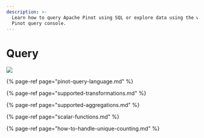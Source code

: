 ```yaml
---
description: >-
  Learn how to query Apache Pinot using SQL or explore data using the web-based
  Pinot query console.
---
```


# Query

![](../../.gitbook/assets/pinot-ui-gif-resized.gif)

{% page-ref page="pinot-query-language.md" %}

{% page-ref page="supported-transformations.md" %}

{% page-ref page="supported-aggregations.md" %}

{% page-ref page="scalar-functions.md" %}

{% page-ref page="how-to-handle-unique-counting.md" %}



